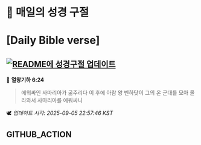 # 🙏 매일의 성경 구절
# [Daily Bible verse]
## [![README에 성경구절 업데이트](https://github.com/DONGSUKA/first_test/actions/workflows/update-readme-bible.yml/badge.svg)](https://github.com/DONGSUKA/first_test/actions/workflows/update-readme-bible.yml)
<!-- START_BIBLE_VERSE -->
📖 **열왕기하 6:24**
> 에워싸인 사마리아가 굶주리다 이 후에 아람 왕 벤하닷이 그의 온 군대를 모아 올라와서 사마리아를 에워싸니

🕊️ _업데이트 시각: 2025-09-05 22:57:46 KST_
  <!-- END_BIBLE_VERSE -->
## GITHUB_ACTION
